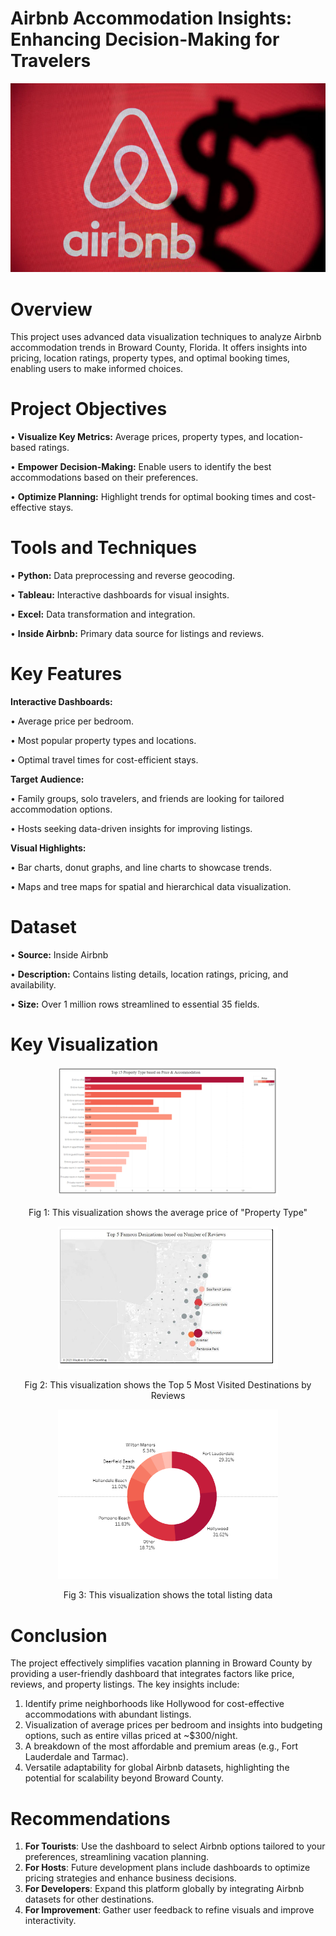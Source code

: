 # Airbnb Accommodation Insights: Enhancing Decision-Making for Travelers
![Alt text](IMAGES/ABNB_Cover.jpg)

# Overview
This project uses advanced data visualization techniques to analyze Airbnb accommodation trends in Broward County, Florida. It offers insights into pricing, location ratings, property types, and optimal booking times, enabling users to make informed choices.
# Project Objectives
• **Visualize Key Metrics:** Average prices, property types, and location-based ratings.

• **Empower Decision-Making:** Enable users to identify the best accommodations based on their preferences.

• **Optimize Planning:** Highlight trends for optimal booking times and cost-effective stays.
#  Tools and Techniques
• **Python:** Data preprocessing and reverse geocoding.

• **Tableau:** Interactive dashboards for visual insights.

• **Excel:** Data transformation and integration.

• **Inside Airbnb:** Primary data source for listings and reviews.
# Key Features
**Interactive Dashboards:**

• Average price per bedroom.

• Most popular property types and locations.

• Optimal travel times for cost-efficient stays.

**Target Audience:**

• Family groups, solo travelers, and friends are looking for tailored accommodation options.

• Hosts seeking data-driven insights for improving listings.

**Visual Highlights:**

• Bar charts, donut graphs, and line charts to showcase trends.

• Maps and tree maps for spatial and hierarchical data visualization.
# Dataset 
• **Source:** Inside Airbnb

• **Description:** Contains listing details, location ratings, pricing, and availability.

• **Size:** Over 1 million rows streamlined to essential 35 fields.
# Key Visualization

<div align="center">
  <img src="IMAGES/Property_Type.PNG" alt="This visualization shows the average price of Property Type" width="70%">
  <p>Fig 1: This visualization shows the average price of "Property Type"</p>
</div>

<div align="center">
  <img src="IMAGES/Famous_Destination_by_Reviews.PNG" alt="This visualization shows the Top 5 Most Visited Destinations by Reviews" width="70%">
  <p>Fig 2: This visualization shows the Top 5 Most Visited Destinations by Reviews</p>
</div>

<div align="center">
  <img src="IMAGES/Total_Listing.PNG" alt="This visualization shows the total listing data" width="70%">
  <p>Fig 3: This visualization shows the total listing data</p>
</div>

# Conclusion
The project effectively simplifies vacation planning in Broward County by providing a user-friendly dashboard that integrates factors like price, reviews, and property listings. The key insights include:

1. Identify prime neighborhoods like Hollywood for cost-effective accommodations with abundant listings.
2. Visualization of average prices per bedroom and insights into budgeting options, such as entire villas priced at ~$300/night.
3. A breakdown of the most affordable and premium areas (e.g., Fort Lauderdale and Tarmac).
4. Versatile adaptability for global Airbnb datasets, highlighting the potential for scalability beyond Broward County.

# Recommendations
1. **For Tourists**: Use the dashboard to select Airbnb options tailored to your preferences, streamlining vacation planning.
2. **For Hosts**: Future development plans include dashboards to optimize pricing strategies and enhance business decisions.
3. **For Developers**: Expand this platform globally by integrating Airbnb datasets for other destinations.
4. **For Improvement**: Gather user feedback to refine visuals and improve interactivity.
